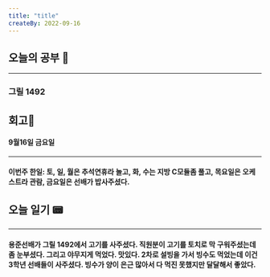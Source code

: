 ```yaml
---
title: "title"
createBy: 2022-09-16
---
```

## 오늘의 공부 🎉
---
### 그릴 1492

## 회고🎇
#### 9월16일 금요일
---
#### 이번주 한일: 토, 일, 월은 추석연휴라 놀고, 화, 수는 지방 C모듈좀 풀고, 목요일은 오케스트라 관람, 금요일은 선배가 밥사주셨다.

## 오늘 일기 📟
---
#### 용준선배가 그릴 1492에서 고기를 사주셨다. 직원분이 고기를 토치로 막 구워주셨는데 좀 눈부셨다. 그리고 야무지게 먹었다. 맛있다. 2차로 설빙을 가서 빙수도 먹었는데 이건 3학년 선배들이 사주셨다. 빙수가 양이 은근 많아서 다 먹진 못했지만 달달해서 좋았다.
<Comment/>